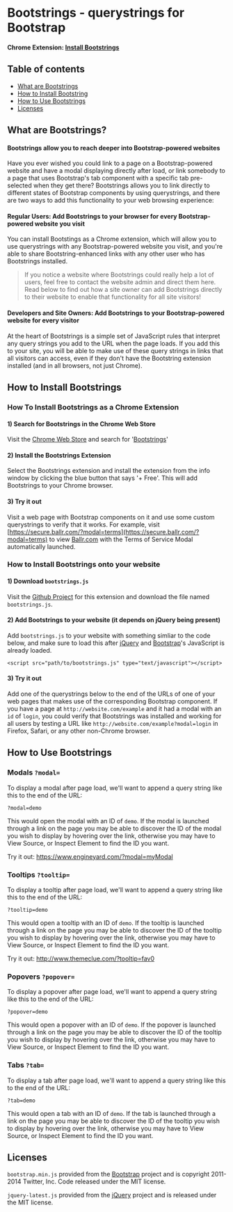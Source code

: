 # **Bootstrings** - querystrings for Bootstrap

#### Chrome Extension: [Install Bootstrings](https://chrome.google.com/webstore/detail/bootstrings/bafdolhkidkdhgfbcfkmggojbipofdpb)

## Table of contents

 - [What are Bootstrings](#what-are-bootstrings)
 - [How to Install Bootstring](#how-to-install-bootstrings)
 - [How to Use Bootstrings](#how-to-use-bootstrings)
 - [Licenses](#licenses)

## What are Bootstrings?

#### Bootstrings allow you to reach deeper into Bootstrap-powered websites

Have you ever wished you could link to a page on a Bootstrap-powered website and have a modal displaying directly after load, or link somebody to a page that uses Bootstrap's tab component with a specific tab pre-selected when they get there? Bootstrings allows you to link directly to different states of Bootstrap components by using querystrings, and there are two ways to add this functionality to your web browsing experience:

#### Regular Users: Add Bootstrings to your browser for every Bootstrap-powered website you visit

You can install Bootstings as a Chrome extension, which will allow you to use querystrings with any Bootstrap-powered website you visit, and you're able to share Bootstring-enhanced links with any other user who has Bootstrings installed.

> If you notice a website where Bootstrings could really help a lot of users, feel free to contact the website admin and direct them here. Read below to find out how a site owner can add Bootstrings directly to their website to enable that functionality for all site visitors!

#### Developers and Site Owners: Add Bootstrings to your Bootstrap-powered website for every visitor

At the heart of Bootstrings is a simple set of JavaScript rules that interpret any query strings you add to the URL when the page loads. If you add this to your site, you will be able to make use of these query strings in links that all visitors can access, even if they don't have the Bootstring extension installed (and in all browsers, not just Chrome).


## How to Install Bootstrings

### How To Install Bootstrings as a Chrome Extension

#### 1) Search for Bootstrings in the Chrome Web Store

Visit the [Chrome Web Store](https://chrome.google.com/webstore/category/extensions) and search for '[Bootstrings](https://chrome.google.com/webstore/detail/bootstrings/bafdolhkidkdhgfbcfkmggojbipofdpb)'

#### 2) Install the Bootstrings Extension

Select the Bootstrings extension and install the extension from the info window by clicking the blue button that says '+ Free'. This will add Bootstrings to your Chrome browser.

#### 3) Try it out

Visit a web page with Bootstrap components on it and use some custom querystrings to verify that it works. For example, visit [https://secure.ballr.com/?modal=terms](https://secure.ballr.com/?modal=terms) to view [Ballr.com](https://secure.ballr.com) with the Terms of Service Modal automatically launched.

### How to Install Bootstrings onto your website

#### 1) Download `bootstrings.js`

Visit the [Github Project](https://github.com/tomhodgins/bootstrings) for this extension and download the file named `bootstrings.js`.

#### 2) Add Bootstrings to your website (it depends on jQuery being present)

Add `bootstrings.js` to your website with something simliar to the code below, and make sure to load this after [jQuery](http://jquery.com) and [Bootstrap](http://getbootstrap.com)'s JavaScript is already loaded.

    <script src="path/to/bootstrings.js" type="text/javascript"></script>

#### 3) Try it out

Add one of the querystrings below to the end of the URLs of one of your web pages that makes use of the corresponding Bootstrap component. If you have a page at `http://website.com/example` and it had a modal with an `id` of `login`, you could verify that Bootstrings was installed and working for all users by testing a URL like `http://website.com/example?modal=login` in Firefox, Safari, or any other non-Chrome browser.


## How to Use Bootstrings

### Modals `?modal=`
To display a modal after page load, we'll want to append a query string like this to the end of the URL:

`?modal=demo`

This would open the modal with an ID of `demo`. If the modal is launched through a link on the page you may be able to discover the ID of the modal you wish to display by hovering over the link, otherwise you may have to View Source, or Inspect Element to find the ID you want.

Try it out: https://www.engineyard.com/?modal=myModal


### Tooltips `?tooltip=`
To display a tooltip after page load, we'll want to append a query string like this to the end of the URL:

`?tooltip=demo`

This would open a tooltip with an ID of `demo`. If the tooltip is launched through a link on the page you may be able to discover the ID of the tooltip you wish to display by hovering over the link, otherwise you may have to View Source, or Inspect Element to find the ID you want.

Try it out: http://www.themeclue.com/?tooltip=fav0


### Popovers `?popover=`
To display a popover after page load, we'll want to append a query string like this to the end of the URL:

`?popover=demo`

This would open a popover with an ID of `demo`. If the popover is launched through a link on the page you may be able to discover the ID of the tooltip you wish to display by hovering over the link, otherwise you may have to View Source, or Inspect Element to find the ID you want.

### Tabs `?tab=`
To display a tab after page load, we'll want to append a query string like this to the end of the URL:

`?tab=demo`

This would open a tab with an ID of `demo`. If the tab is launched through a link on the page you may be able to discover the ID of the tooltip you wish to display by hovering over the link, otherwise you may have to View Source, or Inspect Element to find the ID you want.


## Licenses

`bootstrap.min.js` provided from the [Bootstrap](https://github.com/twbs/bootstrap) project and is copyright 2011-2014 Twitter, Inc. Code released under the MIT license.

`jquery-latest.js` provided from the [jQuery](https://jquery.org/license) project and is released under the MIT license.
